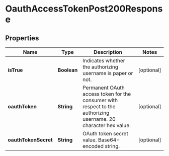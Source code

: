 

# OauthAccessTokenPost200Response


## Properties

| Name | Type | Description | Notes |
|------------ | ------------- | ------------- | -------------|
|**isTrue** | **Boolean** | Indicates whether the authorizing username is paper or not. |  [optional] |
|**oauthToken** | **String** | Permanent OAuth access token for the consumer with respect to the authorizing username. 20 character hex value. |  [optional] |
|**oauthTokenSecret** | **String** | OAuth token secret value. Base64-encoded string. |  [optional] |



